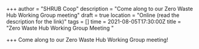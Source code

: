 +++
author = "SHRUB Coop"
description = "Come along to our Zero Waste Hub Working Group meeting"
draft = true
location = "Online (read the description for the link)"
tags = []
time = 2021-08-05T17:30:00Z
title = "Zero Waste Hub Working Group Meeting "

+++
Come along to our Zero Waste Hub Working Group meeting!